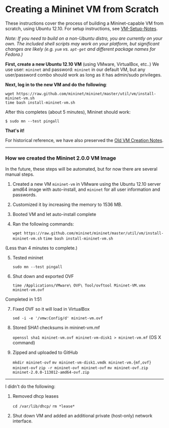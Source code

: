 Creating a Mininet VM from Scratch
===================================

These instructions cover the process of building a Mininet-capable VM from scratch, using Ubuntu 12.10. For setup instructions, see [VM-Setup-Notes](VM-Setup-Notes).

_Note: If you need to build on a non-Ubuntu distro, you are currently on your own. The included shell scripts may work on your platform, but significant changes are likely (e.g. `yum` vs. `apt-get` and different package names for Fedora.)_

**First, create a new Ubuntu 12.10 VM** (using VMware, VirtualBox, etc..) We use user: `mininet` and password: `mininet` in our default VM, but any user/password combo should work as long as it has admin/sudo privileges.

**Next, log in to the new VM and do the following**:

    wget https://raw.github.com/mininet/mininet/master/util/vm/install-mininet-vm.sh
    time bash install-mininet-vm.sh

After this completes (about 5 minutes), Mininet should work:

    $ sudo mn --test pingall

**That's it!**

For historical reference, we have also preserved the [Old VM Creation Notes](Old-VM-Creation-Notes).


***

### How we created the Mininet 2.0.0 VM Image

In the future, these steps will be automated, but for now there are several manual steps.

1. Created a new VM `mininet-vm` in VMware using the Ubuntu 12.10 server amd64 image with auto-install, and `mininet` for all user information and passwords.

2. Customized it by increasing the memory to 1536 MB.

3. Booted VM and let auto-install complete

4. Ran the following commands:

    `wget https://raw.github.com/mininet/mininet/master/util/vm/install-mininet-vm.sh`
    `time bash install-mininet-vm.sh`

(Less than 4 minutes to complete.)

5. Tested mininet

    `sudo mn --test pingall`

6. Shut down and exported OVF

    `time /Applications/VMware\ OVF\ Tool/ovftool Mininet-VM.vmx mininet-vm.ovf`

Completed in 1:51

7. Fixed OVF so it will load in VirtualBox

    `sed -i -e '/vmw:Config/d' mininet-vm.ovf`

8. Stored SHA1 checksums in mininet-vm.mf

    `openssl sha1 mininet-vm.ovf mininet-vm-disk1 > mininet-vm.mf` (OS X command)

9. Zipped and uploaded to GitHub

    `mkdir mininet-ovf`
    `mv mininet-vm-disk1.vmdk mininet-vm.{mf,ovf} mininet-ovf`
    `zip -r mininet-ovf mininet-ovf`
    `mv mininet-ovf.zip mininet-2.0.0-113012-amd64-ovf.zip`





----

I didn't do the following:

1. Removed dhcp leases

    `cd /var/lib/dhcp/`
    `rm *lease*`

2. Shut down VM and added an additional private (host-only) network interface.



